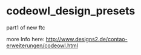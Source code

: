 # codeowl_design_presets
part1 of new ftc

more Info here:
http://www.designs2.de/contao-erweiterungen/codeowl.html
